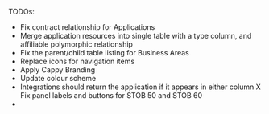 TODOs:

- Fix contract relationship for Applications
- Merge application resources into single table with a type column, and affiliable polymorphic relationship
- Fix the parent/child table listing for Business Areas
- Replace icons for navigation items
- Apply Cappy Branding
- Update colour scheme
- Integrations should return the application if it appears in either column
X Fix panel labels and buttons for STOB 50 and STOB 60
- 